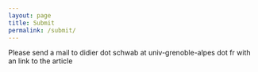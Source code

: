 ```yaml
---
layout: page
title: Submit
permalink: /submit/
---
```

Please send a mail to didier dot schwab at univ-grenoble-alpes dot fr with an link to the article
